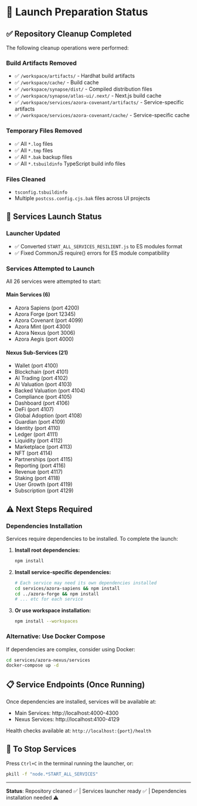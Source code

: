# 🚀 Launch Preparation Status

## ✅ Repository Cleanup Completed

The following cleanup operations were performed:

### Build Artifacts Removed
- ✅ `/workspace/artifacts/` - Hardhat build artifacts
- ✅ `/workspace/cache/` - Build cache
- ✅ `/workspace/synapse/dist/` - Compiled distribution files
- ✅ `/workspace/synapse/atlas-ui/.next/` - Next.js build cache
- ✅ `/workspace/services/azora-covenant/artifacts/` - Service-specific artifacts
- ✅ `/workspace/services/azora-covenant/cache/` - Service-specific cache

### Temporary Files Removed
- ✅ All `*.log` files
- ✅ All `*.tmp` files
- ✅ All `*.bak` backup files
- ✅ All `*.tsbuildinfo` TypeScript build info files

### Files Cleaned
- `tsconfig.tsbuildinfo`
- Multiple `postcss.config.cjs.bak` files across UI projects

## 🚀 Services Launch Status

### Launcher Updated
- ✅ Converted `START_ALL_SERVICES_RESILIENT.js` to ES modules format
- ✅ Fixed CommonJS require() errors for ES module compatibility

### Services Attempted to Launch
All 26 services were attempted to start:

#### Main Services (6)
- Azora Sapiens (port 4200)
- Azora Forge (port 12345)
- Azora Covenant (port 4099)
- Azora Mint (port 4300)
- Azora Nexus (port 3006)
- Azora Aegis (port 4000)

#### Nexus Sub-Services (21)
- Wallet (port 4100)
- Blockchain (port 4101)
- AI Trading (port 4102)
- AI Valuation (port 4103)
- Backed Valuation (port 4104)
- Compliance (port 4105)
- Dashboard (port 4106)
- DeFi (port 4107)
- Global Adoption (port 4108)
- Guardian (port 4109)
- Identity (port 4110)
- Ledger (port 4111)
- Liquidity (port 4112)
- Marketplace (port 4113)
- NFT (port 4114)
- Partnerships (port 4115)
- Reporting (port 4116)
- Revenue (port 4117)
- Staking (port 4118)
- User Growth (port 4119)
- Subscription (port 4129)

## ⚠️ Next Steps Required

### Dependencies Installation
Services require dependencies to be installed. To complete the launch:

1. **Install root dependencies:**
   ```bash
   npm install
   ```

2. **Install service-specific dependencies:**
   ```bash
   # Each service may need its own dependencies installed
   cd services/azora-sapiens && npm install
   cd ../azora-forge && npm install
   # ... etc for each service
   ```

3. **Or use workspace installation:**
   ```bash
   npm install --workspaces
   ```

### Alternative: Use Docker Compose
If dependencies are complex, consider using Docker:
```bash
cd services/azora-nexus/services
docker-compose up -d
```

## 📋 Service Endpoints (Once Running)

Once dependencies are installed, services will be available at:

- Main Services: http://localhost:4000-4300
- Nexus Services: http://localhost:4100-4129

Health checks available at: `http://localhost:{port}/health`

## 🛑 To Stop Services

Press `Ctrl+C` in the terminal running the launcher, or:
```bash
pkill -f "node.*START_ALL_SERVICES"
```

---

**Status**: Repository cleaned ✅ | Services launcher ready ✅ | Dependencies installation needed ⚠️
